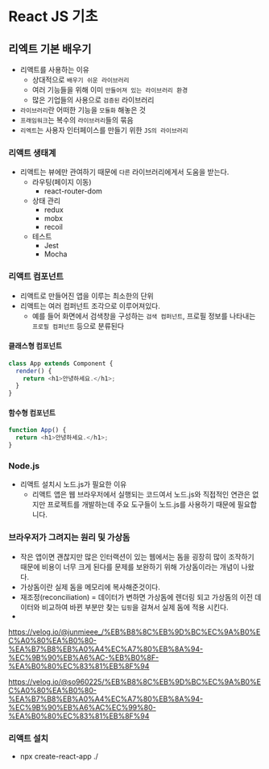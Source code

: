 # React JS 기초

## 리엑트 기본 배우기

- 리액트를 사용하는 이유
  - 상대적으로 `배우기 쉬운 라이브러리`
  - 여러 기능들을 위해 이미 `만들어져 있는 라이브러리 환경`
  - 많은 기업들의 사용으로 `검증된` 라이브러리
- `라이브러리`란 어떠한 기능을 `모듈화` 해놓은 것
- `프래임워크`는 복수의 `라이브러리`들의 묶음
- `리엑트`는 사용자 인터페이스를 만들기 위한 `JS의 라이브러리`

### 리액트 생태계

- 리액트는 뷰에만 관여하기 때문에 `다른` 라이브러리에게서 도움을 받는다.
  - 라우팅(페이지 이동)
    - react-router-dom
  - 상태 관리
    - redux
    - mobx
    - recoil
  - 테스트
    - Jest
    - Mocha

### 리액트 컴포넌트

- 리액트로 만들어진 앱을 이루는 최소한의 단위
- 리액트는 여러 컴퍼넌트 조각으로 이루어져있다.
  - 예를 들어 화면에서 검색창을 구성하는 `검색 컴퍼넌트`, 프로필 정보를 나타내는 `프로필 컴퍼넌트` 등으로 분류된다

#### 클래스형 컴포넌트

```js
class App extends Component {
  render() {
    return <h1>안녕하세요.</h1>;
  }
}
```

#### 함수형 컴포넌트

```js
function App() {
  return <h1>안녕하세요.</h1>;
}
```

### Node.js

- 리액트 설치시 노드.js가 필요한 이유
  - 리액트 앱은 웹 브라우저에서 실행되는 코드여서 노드.js와 직접적인 연관은 없지만 프로젝트를 개발하는데 주요 도구들이 노드.js를 사용하기 때문에 필요합니다.

### 브라우저가 그려지는 원리 및 가상돔

- 작은 앱이면 괜찮지만 많은 인터랙션이 있는 웹에서는 돔을 굉장히 많이 조작하기 때문에 비용이 너무 크게 된다를 문제를 보완하기 위해 가상돔이라는 개념이 나왔다.
- 가상돔이란 실제 돔을 메모리에 복사해준것이다.
- 재조정(reconciliation) = 데이터가 변하면 가상돔에 렌더링 되고 가상돔의 이전 데이터와 비교하여 바뀐 부분만 찾는 `딥핑`을 걸쳐서 실제 돔에 적용 시킨다.
- 

https://velog.io/@junmieee_/%EB%B8%8C%EB%9D%BC%EC%9A%B0%EC%A0%80%EA%B0%80-%EA%B7%B8%EB%A0%A4%EC%A7%80%EB%8A%94-%EC%9B%90%EB%A6%AC-%EB%B0%8F-%EA%B0%80%EC%83%81%EB%8F%94

https://velog.io/@so960225/%EB%B8%8C%EB%9D%BC%EC%9A%B0%EC%A0%80%EA%B0%80-%EA%B7%B8%EB%A0%A4%EC%A7%80%EB%8A%94-%EC%9B%90%EB%A6%AC%EC%99%80-%EA%B0%80%EC%83%81%EB%8F%94

### 리액트 설치

- npx create-react-app ./